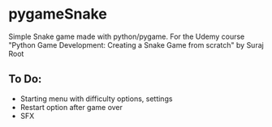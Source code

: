 # pygameSnake
Simple Snake game made with python/pygame. For the Udemy course "Python Game Development: Creating a Snake Game from scratch" by Suraj Root

## To Do:
- Starting menu with difficulty options, settings
- Restart option after game over
- SFX

